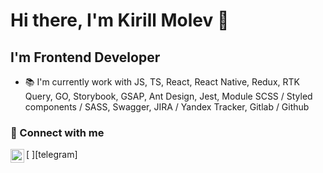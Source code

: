 # Hi there, I'm Kirill Molev 👋

## I'm Frontend Developer

- 📚 I'm currently work with JS, TS, React, React Native, Redux, RTK Query, GO, Storybook, GSAP, Ant Design, Jest, Module SCSS / Styled components / SASS, Swagger, JIRA / Yandex Tracker, Gitlab / Github

### 🔗 Connect with me

[<img align="left" alt="k_molev | Telegram" width="22px" color="#fff" src="https://cdn.jsdelivr.net/npm/simple-icons@6.8.0/icons/telegram.svg"/> ][telegram]
